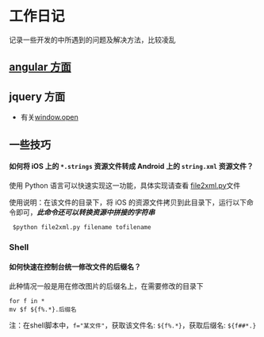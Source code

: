 工作日记
========
记录一些开发的中所遇到的问题及解决方法，比较凌乱

## [ angular 方面](https://github.com/ZacksTsang/workblog/blob/master/angular.md)

## jquery 方面
- 有关[window.open](https://github.com/ZacksTsang/workblog/blob/master/windowopen.md)

## 一些技巧
#### 如何将 iOS 上的 `*.strings` 资源文件转成 Android 上的 `string.xml` 资源文件？
使用 Python 语言可以快速实现这一功能，具体实现请查看 [file2xml.py](https://github.com/ZacksTsang/workblog/blob/master/tools/python/iosfile2androidxml/file2xml.py)文件

使用说明：在该文件的目录下，将 iOS 的资源文件拷贝到此目录下，运行以下命令即可，<b>*此命令还可以转换资源中拼接的字符串*</b>
```
 $python file2xml.py filename tofilename
```
### Shell
#### 如何快速在控制台统一修改文件的后缀名？
此种情况一般是用在修改图片的后缀名上，在需要修改的目录下
```
for f in *
mv $f ${f%.*}.后缀名
```
注：在shell脚本中，`f="某文件"`，获取该文件名: `${f%.*}`，获取后缀名: `${f##*.}`
